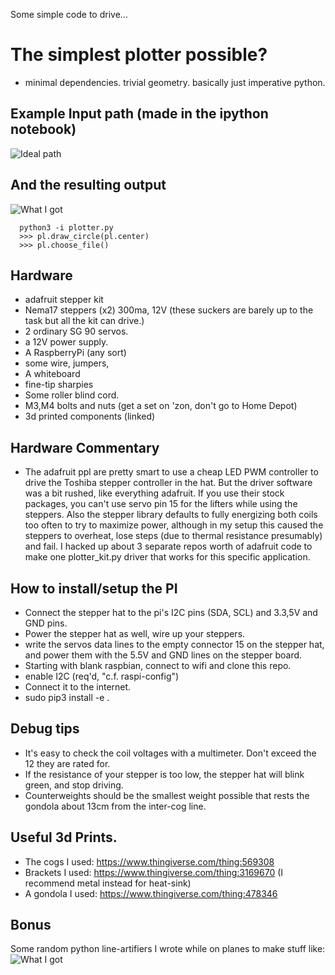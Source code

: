 
Some simple code to drive...
# The simplest plotter possible?
- minimal dependencies. trivial geometry. basically just imperative python.


## Example Input path (made in the ipython notebook)
![Ideal path](https://github.com/jparkhill/python_polargraph/images/input.png)
## And the resulting output
![What I got](https://github.com/jparkhill/python_polargraph/images/output.jpg)

```
  python3 -i plotter.py
  >>> pl.draw_circle(pl.center)
  >>> pl.choose_file()
```

## Hardware
- adafruit stepper kit
- Nema17 steppers (x2) 300ma, 12V (these suckers are barely up to the task but all the kit can drive.)
- 2 ordinary SG 90 servos.
- a 12V power supply.
- A RaspberryPi (any sort)
- some wire, jumpers,
- A whiteboard
- fine-tip sharpies
- Some roller blind cord.
- M3,M4 bolts and nuts (get a set on 'zon, don't go to Home Depot)
- 3d printed components (linked)

## Hardware Commentary
- The adafruit ppl are pretty smart to use a cheap LED PWM controller to drive the Toshiba stepper controller in the hat. But the driver software was a bit rushed, like everything adafruit. If you use their stock packages, you can't use servo pin 15 for the lifters while using the steppers. Also the stepper library defaults to fully energizing both coils too often to try to maximize power, although in my setup this caused the steppers to overheat, lose steps (due to thermal resistance presumably) and fail. I hacked up about 3 separate repos worth of adafruit code to make one plotter_kit.py driver that works for this specific application.

## How to install/setup the PI

- Connect the stepper hat to the pi's I2C pins (SDA, SCL) and 3.3,5V and GND pins.
- Power the stepper hat as well, wire up your steppers.
- write the servos data lines to the empty connector 15 on the stepper hat, and power them with the 5.5V and GND lines on the stepper board.
- Starting with blank raspbian, connect to wifi and clone this repo.
- enable I2C (req'd, "c.f. raspi-config")
- Connect it to the internet.
- sudo pip3 install -e .

## Debug tips
- It's easy to check the coil voltages with a multimeter. Don't exceed the 12 they are rated for.
- If the resistance of your stepper is too low, the stepper hat will blink green, and stop driving.
- Counterweights should be the smallest weight possible that rests the gondola about 13cm from the inter-cog line.

## Useful 3d Prints.
- The cogs I used: https://www.thingiverse.com/thing:569308
- Brackets I used: https://www.thingiverse.com/thing:3169670 (I recommend metal instead for heat-sink)
- A gondola I used: https://www.thingiverse.com/thing:478346

## Bonus
Some random python line-artifiers I wrote while on planes to make stuff like:
![What I got](https://github.com/jparkhill/python_polargraph/images/StalkerII.png)
